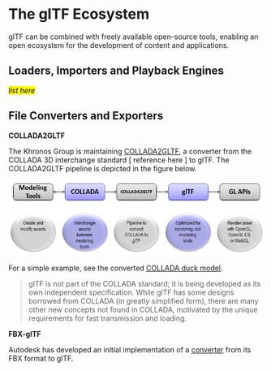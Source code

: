# The glTF Ecosystem

glTF can be combined with freely available open-source tools, enabling an open ecosystem for the development of content and applications.

## Loaders, Importers and Playback Engines

<mark>*list here*</mark>

## File Converters and Exporters

**COLLADA2GLTF**

The Khronos Group is maintaining [COLLADA2GLTF](https://github.com/KhronosGroup/glTF/tree/master/converter/COLLADA2GLTF), a converter from the COLLADA 3D interchange standard [ reference here ] to glTF. The COLLADA2GLTF pipeline is depicted in the figure below.

![](images/COLLADA2GLTF.png)


For a simple example, see the converted [COLLADA duck model](https://github.com/KhronosGroup/glTF/tree/master/model/duck).

> glTF is not part of the COLLADA standard; it is being developed as its own independent specification. While glTF has some designs borrowed from COLLADA (in greatly simplified form), there are many other new concepts not found in COLLADA, motivated by the unique requirements for fast transmission and loading.

**FBX-glTF**

Autodesk has developed an initial implementation of a [converter](https://github.com/cyrillef/FBX-glTF) from its FBX format to glTF.

